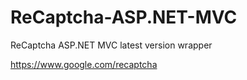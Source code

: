 ReCaptcha-ASP.NET-MVC
=====================

ReCaptcha ASP.NET MVC latest version wrapper

https://www.google.com/recaptcha

